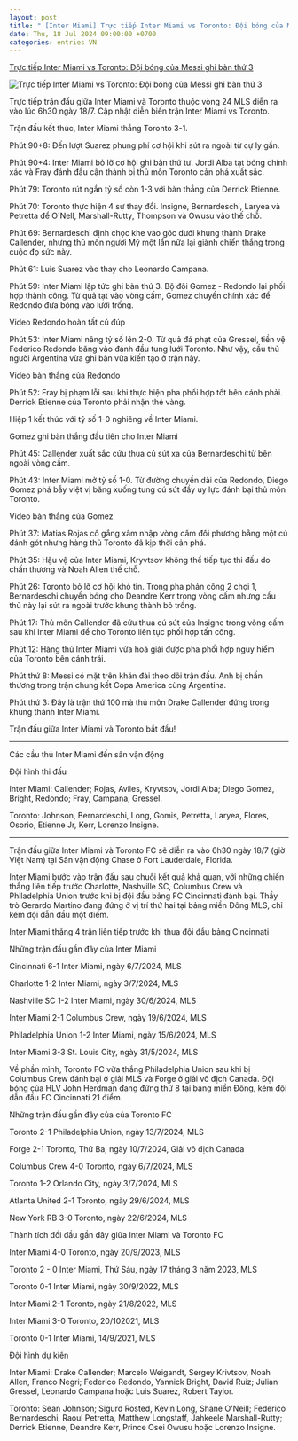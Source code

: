 ```yaml
---
layout: post
title: " [Inter Miami] Trực tiếp Inter Miami vs Toronto: Đội bóng của Messi ghi bàn thứ 3"
date: Thu, 18 Jul 2024 09:00:00 +0700
categories: entries VN
---
```

[Trực tiếp Inter Miami vs Toronto: Đội bóng của Messi ghi bàn thứ 3](https://webthethao.vn/bong-da-quoc-te/truc-tiep-inter-miami-vs-toronto-doi-lai-ngoi-dau-khi-vang-messi-FXoplzXIR.htm)

![Trực tiếp Inter Miami vs Toronto: Đội bóng của Messi ghi bàn thứ 3](https://cdnmedia.webthethao.vn/thumb/720-405/uploads/2024-07-17/inter-miami-toronto.jpg)

Trực tiếp trận đấu giữa Inter Miami và Toronto thuộc vòng 24 MLS diễn ra vào lúc 6h30 ngày 18/7. Cập nhật diễn biến trận Inter Miami vs Toronto.

Trận đấu kết thúc, Inter Miami thắng Toronto 3-1.

Phút 90+8: Đến lượt Suarez phung phí cơ hội khi sút ra ngoài từ cự ly gần.

Phút 90+4: Inter Miami bỏ lỡ cơ hội ghi bàn thứ tư. Jordi Alba tạt bóng chính xác và Fray đánh đầu cận thành bị thủ môn Toronto cản phá xuất sắc.

Phút 79: Toronto rút ngắn tỷ số còn 1-3 với bàn thắng của Derrick Etienne.

Phút 70: Toronto thực hiện 4 sự thay đổi. Insigne, Bernardeschi, Laryea và Petretta để O'Nell, Marshall-Rutty, Thompson và Owusu vào thế chỗ.

Phút 69: Bernardeschi định chọc khe vào góc dưới khung thành Drake Callender, nhưng thủ môn người Mỹ một lần nữa lại giành chiến thắng trong cuộc đọ sức này.

Phút 61: Luis Suarez vào thay cho Leonardo Campana.

Phút 59: Inter Miami lập tức ghi bàn thứ 3. Bộ đôi Gomez - Redondo lại phối hợp thành công. Từ quả tạt vào vòng cấm, Gomez chuyền chính xác để Redondo đưa bóng vào lưới trống.

Video Redondo hoàn tất cú đúp

Phút 53: Inter Miami nâng tỷ số lên 2-0. Từ quả đá phạt của Gressel, tiền vệ Federico Redondo băng vào đánh đầu tung lưới Toronto. Như vậy, cầu thủ người Argentina vừa ghi bàn vừa kiến tạo ở trận này.

Video bàn thắng của Redondo

Phút 52: Fray bị phạm lỗi sau khi thực hiện pha phối hợp tốt bên cánh phải. Derrick Etienne của Toronto phải nhận thẻ vàng.

Hiệp 1 kết thúc với tỷ số 1-0 nghiêng về Inter Miami.

Gomez ghi bàn thắng đầu tiên cho Inter Miami

Phút 45: Callender xuất sắc cứu thua cú sút xa của Bernardeschi từ bên ngoài vòng cấm.

Phút 43: Inter Miami mở tỷ số 1-0. Từ đường chuyền dài của Redondo, Diego Gomez phá bẫy việt vị băng xuống tung cú sút đầy uy lực đánh bại thủ môn Toronto.

Video bàn thắng của Gomez

Phút 37: Matias Rojas cố gắng xâm nhập vòng cấm đối phương bằng một cú đánh gót nhưng hàng thủ Toronto đã kịp thời cản phá.

Phút 35: Hậu vệ của Inter Miami, Kryvtsov không thể tiếp tục thi đấu do chấn thương và Noah Allen thế chỗ.

Phút 26: Toronto bỏ lỡ cơ hội khó tin. Trong pha phản công 2 chọi 1, Bernardeschi chuyền bóng cho Deandre Kerr trong vòng cấm nhưng cầu thủ này lại sút ra ngoài trước khung thành bỏ trống.

Phút 17: Thủ môn Callender đã cứu thua cú sút của Insigne trong vòng cấm sau khi Inter Miami để cho Toronto liên tục phối hợp tấn công.

Phút 12: Hàng thủ Inter Miami vừa hoá giải được pha phối hợp nguy hiểm của Toronto bên cánh trái.

Phút thứ 8: Messi có mặt trên khán đài theo dõi trận đấu. Anh bị chấn thương trong trận chung kết Copa America cùng Argentina.

Phút thứ 3: Đây là trận thứ 100 mà thủ môn Drake Callender đứng trong khung thành Inter Miami.

Trận đấu giữa Inter Miami và Toronto bắt đầu!

***

Các cầu thủ Inter Miami đến sân vận động

Đội hình thi đấu

Inter Miami: Callender; Rojas, Aviles, Kryvtsov, Jordi Alba; Diego Gomez, Bright, Redondo; Fray, Campana, Gressel.

Toronto: Johnson, Bernardeschi, Long, Gomis, Petretta, Laryea, Flores, Osorio, Etienne Jr, Kerr, Lorenzo Insigne.

***

Trận đấu giữa Inter Miami và Toronto FC sẽ diễn ra vào 6h30 ngày 18/7 (giờ Việt Nam) tại Sân vận động Chase ở Fort Lauderdale, Florida.

Inter Miami bước vào trận đấu sau chuỗi kết quả khả quan, với những chiến thắng liên tiếp trước Charlotte, Nashville SC, Columbus Crew và Philadelphia Union trước khi bị đội đầu bảng FC Cincinnati đánh bại. Thầy trò Gerardo Martino đang đứng ở vị trí thứ hai tại bảng miền Đông MLS, chỉ kém đội dẫn đầu một điểm.

Inter Miami thắng 4 trận liên tiếp trước khi thua đội đầu bảng Cincinnati

Những trận đấu gần đây của Inter Miami

Cincinnati 6-1 Inter Miami, ngày 6/7/2024, MLS

Charlotte 1-2 Inter Miami, ngày 3/7/2024, MLS

Nashville SC 1-2 Inter Miami, ngày 30/6/2024, MLS

Inter Miami 2-1 Columbus Crew, ngày 19/6/2024, MLS

Philadelphia Union 1-2 Inter Miami, ngày 15/6/2024, MLS

Inter Miami 3-3 St. Louis City, ngày 31/5/2024, MLS

Về phần mình, Toronto FC vừa thắng Philadelphia Union sau khi bị Columbus Crew đánh bại ở giải MLS và Forge ở giải vô địch Canada. Đội bóng của HLV John Herdman đang đứng thứ 8 tại bảng miền Đông, kém đội dẫn đầu FC Cincinnati 21 điểm.

Những trận đấu gần đây của của Toronto FC

Toronto 2-1 Philadelphia Union, ngày 13/7/2024, MLS

Forge 2-1 Toronto, Thứ Ba, ngày 10/7/2024, Giải vô địch Canada

Columbus Crew 4-0 Toronto, ngày 6/7/2024, MLS

Toronto 1-2 Orlando City, ngày 3/7/2024, MLS

Atlanta United 2-1 Toronto, ngày 29/6/2024, MLS

New York RB 3-0 Toronto, ngày 22/6/2024, MLS

Thành tích đối đầu gần đây giữa Inter Miami và Toronto FC

Inter Miami 4-0 Toronto, ngày 20/9/2023, MLS

Toronto 2 - 0 Inter Miami, Thứ Sáu, ngày 17 tháng 3 năm 2023, MLS

Toronto 0-1 Inter Miami, ngày 30/9/2022, MLS

Inter Miami 2-1 Toronto, ngày 21/8/2022, MLS

Inter Miami 3-0 Toronto, 20/102021, MLS

Toronto 0-1 Inter Miami, 14/9/2021, MLS

Đội hình dự kiến

Inter Miami: Drake Callender; Marcelo Weigandt, Sergey Krivtsov, Noah Allen, Franco Negri; Federico Redondo, Yannick Bright, David Ruiz; Julian Gressel, Leonardo Campana hoặc Luis Suarez, Robert Taylor.

Toronto: Sean Johnson; Sigurd Rosted, Kevin Long, Shane O'Neill; Federico Bernardeschi, Raoul Petretta, Matthew Longstaff, Jahkeele Marshall-Rutty; Derrick Etienne, Deandre Kerr, Prince Osei Owusu hoặc Lorenzo Insigne.

